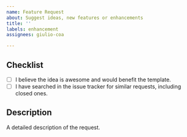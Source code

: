```yaml
---
name: Feature Request
about: Suggest ideas, new features or enhancements
title: ''
labels: enhancement
assignees: giulio-coa

---
```


<!-- WARNING: Ignoring this template could lead to the issue being closed as incomplete -->

## Checklist
- [ ] I believe the idea is awesome and would benefit the template.
- [ ] I have searched in the issue tracker for similar requests, including closed ones.

## Description
A detailed description of the request.
